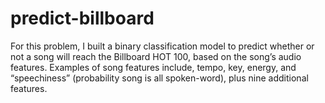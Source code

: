 # predict-billboard
For this problem, I built a binary classification model to predict whether or not a song will reach the Billboard HOT 100, based on the song’s audio features. Examples of song features include, tempo, key, energy, and “speechiness” (probability song is all spoken-word), plus nine additional features. 
